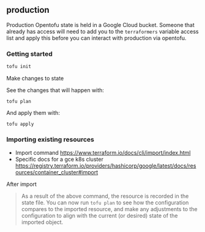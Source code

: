 ## production

Production Opentofu state is held in a Google Cloud bucket.
Someone that already has access will need to add you to the `terraformers` variable access list and apply this before you can interact with production via opentofu.

### Getting started

```sh
tofu init
```

Make changes to state

See the changes that will happen with:

```
tofu plan
```

And apply them with:

```
tofu apply
```

### Importing existing resources

- Import command https://www.terraform.io/docs/cli/import/index.html
- Specific docs for a gce k8s cluster https://registry.terraform.io/providers/hashicorp/google/latest/docs/resources/container_cluster#import

After import

> As a result of the above command, the resource is recorded in the state file. You can now run `tofu plan` to see how the configuration compares to the imported resource, and make any adjustments to the configuration to align with the current (or desired) state of the imported object.
